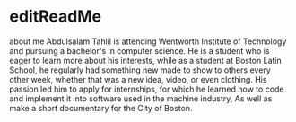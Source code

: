 # editReadMe
about me
Abdulsalam Tahlil is attending Wentworth Institute of Technology and pursuing a bachelor's in computer science.
He is a student who is eager to learn more about his interests, while as a student at Boston Latin School, he
regularly had something new made to show to others every other week, whether that was a new idea, video, or
even clothing. His passion led him to apply for internships, for which he learned how to code and implement it into
software used in the machine industry, As well as make a short documentary for the City of Boston.
